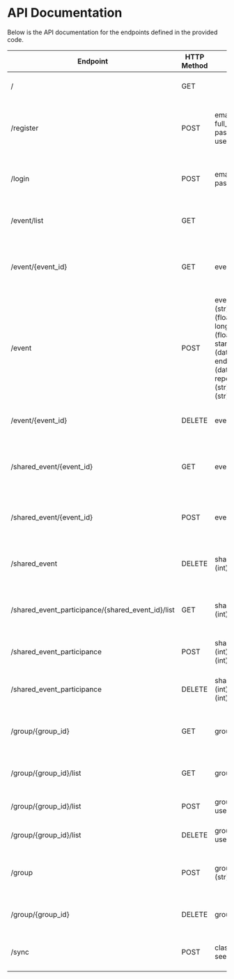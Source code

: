 # API Documentation
Below is the API documentation for the endpoints defined in the provided code.

| Endpoint                                          | HTTP Method | Input                                                                                                                                            | Output                                     | Description                                                         |
| ------------------------------------------------- | ----------- |--------------------------------------------------------------------------------------------------------------------------------------------------|--------------------------------------------|---------------------------------------------------------------------|
| /                                                 | GET         |                                                                                                                                                  | 'Hello World'                              | Returns a simple greeting.                                          |
| /register                                         | POST        | email (str), full_name (str), password (str), user_type (str)                                                                                    | message (str), user (dict)                 | Registers a new user and returns the registered user's information. |
| /login                                            | POST        | email (str), password (str)                                                                                                                      | token (str), message (str)                 | Authenticates a user and returns a token if successful.             |
| /event/list                                       | GET         |                                                                                                                                                  | events (list of dicts)                     | Retrieves all events for the authenticated user.                    |
| /event/{event_id}                                 | GET         | event_id (int)                                                                                                                                   |                                            | Retrieves details of a specific event for the authenticated user.   |
| /event                                            | POST        | event_name (str), latitude (float), longitude (float), start_time (datetime), end_time (datetime), repeat_mode (str), priority (str), desc (str) |                                            | Creates a new event for the authenticated user.                     |
| /event/{event_id}                                 | DELETE      | event_id (int)                                                                                                                                   |                                            | Deletes an event for the authenticated user.                        |
| /shared_event/{event_id}                          | GET         | event_id (int)                                                                                                                                   | shared_event (dict)                        | Retrieves details of a shared event for the authenticated user.     |
| /shared_event/{event_id}                          | POST        | event_id (int)                                                                                                                                   |                                            | Create a shared event base on the original event.                   |
| /shared_event                                     | DELETE      | shared_event_id (int)                                                                                                                            |                                            | Deletes a shared event for the authenticated user.                  |
| /shared_event_participance/{shared_event_id}/list | GET         | shared_event_id (int)                                                                                                                            | shared_event_participances (list of dicts) | Retrieves a list of participants for a shared event.                |
| /shared_event_participance                        | POST        | shared_event_id (int), user_id (int), status (str)                                                                                               |                                            | Adds a participant to a shared event.                               |
| /shared_event_participance                        | DELETE      | shared_event_id (int), user_id (int)                                                                                                             |                                            | Removes a participant from a shared event.                          |
| /group/{group_id}                                 | GET         | group_id (int)                                                                                                                                   | group (dict)                               | Retrieves details of a group for the authenticated user.            |
| /group/{group_id}/list                            | GET         | group_id (int)                                                                                                                                   | group_members (list of dict)               | Retrieves a list of members for a group.                            |
| /group/{group_id}/list                            | POST        | group_id (int), user_id (int)                                                                                                                    |                                            | Adds a member to a group.                                           |
| /group/{group_id}/list                            | DELETE      | group_id (int), user_id (int)                                                                                                                    |                                            | Removes a member from a group.                                      |
| /group                                            | POST        | group_name (str)                                                                                                                                 |                                            | Creates a new group for the authenticated user.                     |
| /group/{group_id}                                 | DELETE      | group_id (int)                                                                                                                                   |                                            | Deletes a group for the authenticated user.                         |
| /sync                                   | POST        | class SyncData: see `sync.kt`                                                                                                                    | class SyncData: see `sync.kt`              | Updates the user's local data with the server's data.               |
